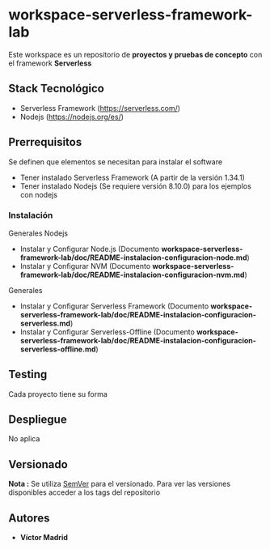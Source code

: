 # workspace-serverless-framework-lab

Este workspace es un repositorio de **proyectos y pruebas de concepto** con el framework **Serverless**

## Stack Tecnológico

* Serverless Framework (https://serverless.com/)
* Nodejs (https://nodejs.org/es/)

## Prerrequisitos

Se definen que elementos se necesitan para instalar el software

* Tener instalado Serverless Framework (A partir de la versión 1.34.1)
* Tener instalado Nodejs (Se requiere versión 8.10.0) para los ejemplos con nodejs

### Instalación

Generales Nodejs

* Instalar y Configurar Node.js (Documento **workspace-serverless-framework-lab/doc/README-instalacion-configuracion-node.md**)
* Instalar y Configurar NVM (Documento **workspace-serverless-framework-lab/doc/README-instalacion-configuracion-nvm.md**)

Generales

* Instalar y Configurar Serverless Framework (Documento **workspace-serverless-framework-lab/doc/README-instalacion-configuracion-serverless.md**)
* Instalar y Configurar Serverless-Offline (Documento **workspace-serverless-framework-lab/doc/README-instalacion-configuracion-serverless-offline.md**)

## Testing

Cada proyecto tiene su forma

## Despliegue

No aplica


## Versionado

**Nota :** Se utiliza [SemVer](http://semver.org/) para el versionado. 
Para ver las versiones disponibles acceder a los tags del repositorio

## Autores

* **Víctor Madrid**
